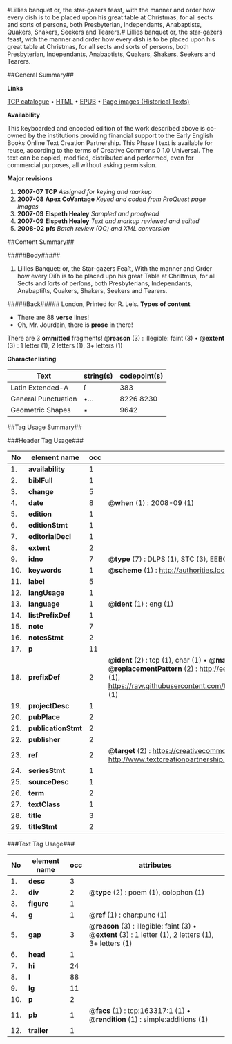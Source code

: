 #Lillies banquet or, the star-gazers feast, with the manner and order how every dish is to be placed upon his great table at Christmas, for all sects and sorts of persons, both Presbyterian, Independants, Anabaptists, Quakers, Shakers, Seekers and Tearers.#
Lillies banquet or, the star-gazers feast, with the manner and order how every dish is to be placed upon his great table at Christmas, for all sects and sorts of persons, both Presbyterian, Independants, Anabaptists, Quakers, Shakers, Seekers and Tearers.

##General Summary##

**Links**

[TCP catalogue](http://www.ota.ox.ac.uk/tcp/)  • 
[HTML](http://tei.it.ox.ac.uk/tcp/Texts-HTML/free/A88/A88274.html)  • 
[EPUB](http://tei.it.ox.ac.uk/tcp/Texts-EPUB/free/A88/A88274.epub) • 
[Page images (Historical Texts)](https://data.historicaltexts.jisc.ac.uk/view?pubId=eebo-99870473e&pageId=eebo-99870473e-163317-1)

**Availability**

This keyboarded and encoded edition of the
	       work described above is co-owned by the institutions
	       providing financial support to the Early English Books
	       Online Text Creation Partnership. This Phase I text is
	       available for reuse, according to the terms of Creative
	       Commons 0 1.0 Universal. The text can be copied,
	       modified, distributed and performed, even for
	       commercial purposes, all without asking permission.

**Major revisions**

1. __2007-07__ __TCP__ *Assigned for keying and markup*
1. __2007-08__ __Apex CoVantage__ *Keyed and coded from ProQuest page images*
1. __2007-09__ __Elspeth Healey__ *Sampled and proofread*
1. __2007-09__ __Elspeth Healey__ *Text and markup reviewed and edited*
1. __2008-02__ __pfs__ *Batch review (QC) and XML conversion*

##Content Summary##

#####Body#####

1. Lillies Banquet: or, the Star-gazers Feaſt, With the manner and Order how every Diſh is to be placed upn his great Table at Chriſtmus, for all Sects and ſorts of perſons, both Presbyterians, Independants, Anabaptiſts, Quakers, Shakers, Seekers and Tearers.

#####Back#####
London, Printed for R. Lels.
**Types of content**

  * There are 88 **verse** lines!
  * Oh, Mr. Jourdain, there is **prose** in there!

There are 3 **ommitted** fragments! 
 @__reason__ (3) : illegible: faint (3)  •  @__extent__ (3) : 1 letter (1), 2 letters (1), 3+ letters (1)

**Character listing**


|Text|string(s)|codepoint(s)|
|---|---|---|
|Latin Extended-A|ſ|383|
|General Punctuation|•…|8226 8230|
|Geometric Shapes|▪|9642|

##Tag Usage Summary##

###Header Tag Usage###

|No|element name|occ|attributes|
|---|---|---|---|
|1.|__availability__|1||
|2.|__biblFull__|1||
|3.|__change__|5||
|4.|__date__|8| @__when__ (1) : 2008-09 (1)|
|5.|__edition__|1||
|6.|__editionStmt__|1||
|7.|__editorialDecl__|1||
|8.|__extent__|2||
|9.|__idno__|7| @__type__ (7) : DLPS (1), STC (3), EEBO-CITATION (1), PROQUEST (1), VID (1)|
|10.|__keywords__|1| @__scheme__ (1) : http://authorities.loc.gov/ (1)|
|11.|__label__|5||
|12.|__langUsage__|1||
|13.|__language__|1| @__ident__ (1) : eng (1)|
|14.|__listPrefixDef__|1||
|15.|__note__|7||
|16.|__notesStmt__|2||
|17.|__p__|11||
|18.|__prefixDef__|2| @__ident__ (2) : tcp (1), char (1)  •  @__matchPattern__ (2) : ([0-9\-]+):([0-9IVX]+) (1), (.+) (1)  •  @__replacementPattern__ (2) : http://eebo.chadwyck.com/downloadtiff?vid=$1&page=$2 (1), https://raw.githubusercontent.com/textcreationpartnership/Texts/master/tcpchars.xml#$1 (1)|
|19.|__projectDesc__|1||
|20.|__pubPlace__|2||
|21.|__publicationStmt__|2||
|22.|__publisher__|2||
|23.|__ref__|2| @__target__ (2) : https://creativecommons.org/publicdomain/zero/1.0/ (1), http://www.textcreationpartnership.org/docs/. (1)|
|24.|__seriesStmt__|1||
|25.|__sourceDesc__|1||
|26.|__term__|2||
|27.|__textClass__|1||
|28.|__title__|3||
|29.|__titleStmt__|2||


###Text Tag Usage###

|No|element name|occ|attributes|
|---|---|---|---|
|1.|__desc__|3||
|2.|__div__|2| @__type__ (2) : poem (1), colophon (1)|
|3.|__figure__|1||
|4.|__g__|1| @__ref__ (1) : char:punc (1)|
|5.|__gap__|3| @__reason__ (3) : illegible: faint (3)  •  @__extent__ (3) : 1 letter (1), 2 letters (1), 3+ letters (1)|
|6.|__head__|1||
|7.|__hi__|24||
|8.|__l__|88||
|9.|__lg__|11||
|10.|__p__|2||
|11.|__pb__|1| @__facs__ (1) : tcp:163317:1 (1)  •  @__rendition__ (1) : simple:additions (1)|
|12.|__trailer__|1||
